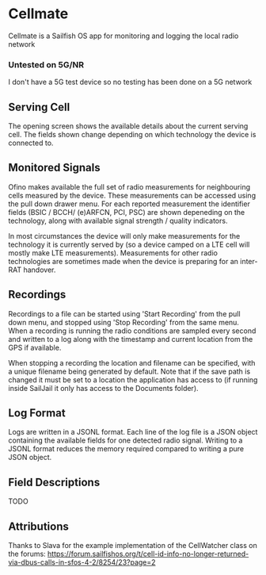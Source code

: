 # Cellmate

Cellmate is a Sailfish OS app for monitoring and logging the local radio network

### Untested on 5G/NR 

I don't have a 5G test device so no testing has been done on a 5G network

## Serving Cell

The opening screen shows the available details about the current serving cell. The fields shown change depending on which technology the device is connected to. 
## Monitored Signals

Ofino makes available the full set of radio measurements for neighbouring cells measured by the device. These measurements can be accessed using the pull down drawer menu. For each reported measurement the identifier fields (BSIC / BCCH/ (e)ARFCN, PCI, PSC) are shown depeneding on the technology, along with available signal strength / quality indicators. 

In most circumstances the device will only make measurements for the technology it is currently served by (so a device camped on a LTE cell will mostly make LTE measurements). Measurements for other radio technologies are sometimes made when the device is preparing for an inter-RAT handover. 

## Recordings 

Recordings to a file can be started using 'Start Recording' from the pull down menu, and stopped using 'Stop Recording' from the same menu. When a recording is running the radio conditions are sampled every second and written to a log along with the timestamp and current location from the GPS if available. 

When stopping a recording the location and filename can be specified, with a unique filename being generated by default. Note that if the save path is changed it must be set to a location the application has access to (if running inside SailJail it only has access to the Documents folder).

## Log Format 

Logs are written in a JSONL format. Each line of the log file is a JSON object containing the available fields for one detected radio signal. Writing to a JSONL format reduces the memory required compared to writing a pure JSON object.

## Field Descriptions 

TODO

## Attributions

Thanks to Slava for the example implementation of the CellWatcher class on the forums:
https://forum.sailfishos.org/t/cell-id-info-no-longer-returned-via-dbus-calls-in-sfos-4-2/8254/23?page=2
